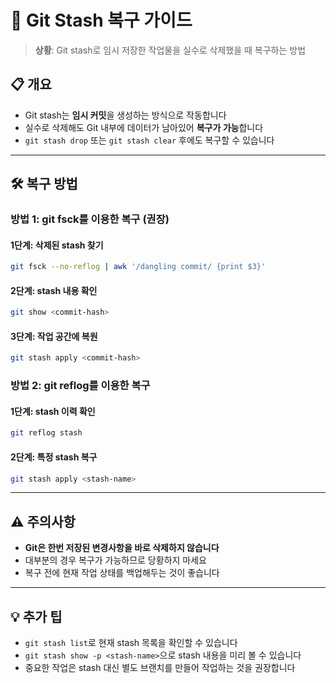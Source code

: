 # 🔧 Git Stash 복구 가이드

> **상황**: Git stash로 임시 저장한 작업물을 실수로 삭제했을 때 복구하는 방법

## 📋 개요

- Git stash는 **임시 커밋**을 생성하는 방식으로 작동합니다
- 실수로 삭제해도 Git 내부에 데이터가 남아있어 **복구가 가능**합니다
- `git stash drop` 또는 `git stash clear` 후에도 복구할 수 있습니다

---

## 🛠️ 복구 방법

### 방법 1: git fsck를 이용한 복구 (권장)

#### 1단계: 삭제된 stash 찾기

```bash
git fsck --no-reflog | awk '/dangling commit/ {print $3}'
```

#### 2단계: stash 내용 확인

```bash
git show <commit-hash>
```

#### 3단계: 작업 공간에 복원

```bash
git stash apply <commit-hash>
```

### 방법 2: git reflog를 이용한 복구

#### 1단계: stash 이력 확인

```bash
git reflog stash
```

#### 2단계: 특정 stash 복구

```bash
git stash apply <stash-name>
```

---

## ⚠️ 주의사항

- **Git은 한번 저장된 변경사항을 바로 삭제하지 않습니다**
- 대부분의 경우 복구가 가능하므로 당황하지 마세요
- 복구 전에 현재 작업 상태를 백업해두는 것이 좋습니다

---

## 💡 추가 팁

- `git stash list`로 현재 stash 목록을 확인할 수 있습니다
- `git stash show -p <stash-name>`으로 stash 내용을 미리 볼 수 있습니다
- 중요한 작업은 stash 대신 별도 브랜치를 만들어 작업하는 것을 권장합니다
